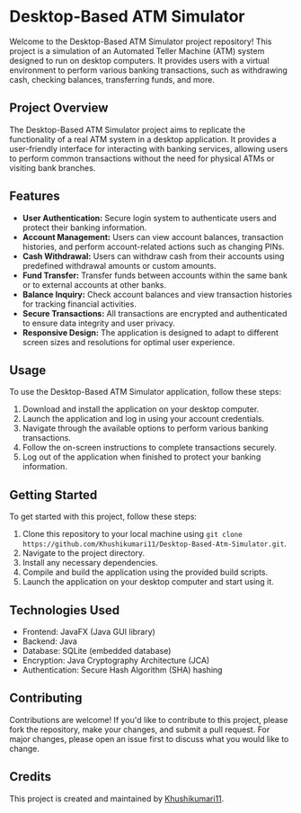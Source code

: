 # Desktop-Based ATM Simulator

Welcome to the Desktop-Based ATM Simulator project repository! This project is a simulation of an Automated Teller Machine (ATM) system designed to run on desktop computers. It provides users with a virtual environment to perform various banking transactions, such as withdrawing cash, checking balances, transferring funds, and more.

## Project Overview

The Desktop-Based ATM Simulator project aims to replicate the functionality of a real ATM system in a desktop application. It provides a user-friendly interface for interacting with banking services, allowing users to perform common transactions without the need for physical ATMs or visiting bank branches.

## Features

- **User Authentication:** Secure login system to authenticate users and protect their banking information.
- **Account Management:** Users can view account balances, transaction histories, and perform account-related actions such as changing PINs.
- **Cash Withdrawal:** Users can withdraw cash from their accounts using predefined withdrawal amounts or custom amounts.
- **Fund Transfer:** Transfer funds between accounts within the same bank or to external accounts at other banks.
- **Balance Inquiry:** Check account balances and view transaction histories for tracking financial activities.
- **Secure Transactions:** All transactions are encrypted and authenticated to ensure data integrity and user privacy.
- **Responsive Design:** The application is designed to adapt to different screen sizes and resolutions for optimal user experience.

## Usage

To use the Desktop-Based ATM Simulator application, follow these steps:

1. Download and install the application on your desktop computer.
2. Launch the application and log in using your account credentials.
3. Navigate through the available options to perform various banking transactions.
4. Follow the on-screen instructions to complete transactions securely.
5. Log out of the application when finished to protect your banking information.

## Getting Started

To get started with this project, follow these steps:

1. Clone this repository to your local machine using `git clone https://github.com/Khushikumari11/Desktop-Based-Atm-Simulator.git`.
2. Navigate to the project directory.
3. Install any necessary dependencies.
4. Compile and build the application using the provided build scripts.
5. Launch the application on your desktop computer and start using it.

## Technologies Used

- Frontend: JavaFX (Java GUI library)
- Backend: Java
- Database: SQLite (embedded database)
- Encryption: Java Cryptography Architecture (JCA)
- Authentication: Secure Hash Algorithm (SHA) hashing

## Contributing

Contributions are welcome! If you'd like to contribute to this project, please fork the repository, make your changes, and submit a pull request. For major changes, please open an issue first to discuss what you would like to change.

## Credits

This project is created and maintained by [Khushikumari11](https://github.com/Khushikumari11).

